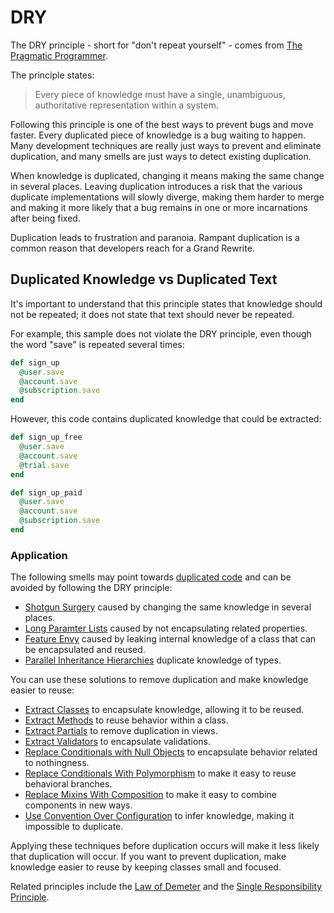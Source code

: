 # DRY

The DRY principle - short for "don't repeat yourself" - comes from [The
Pragmatic Programmer](http://pragprog.com/book/tpp/the-pragmatic-programmer).

The principle states:

> Every piece of knowledge must have a single, unambiguous, authoritative
> representation within a system.

Following this principle is one of the best ways to prevent bugs and move
faster. Every duplicated piece of knowledge is a bug waiting to happen. Many
development techniques are really just ways to prevent and eliminate
duplication, and many smells are just ways to detect existing duplication.

When knowledge is duplicated, changing it means making the same change in
several places. Leaving duplication introduces a risk that the various duplicate
implementations will slowly diverge, making them harder to merge and making it
more likely that a bug remains in one or more incarnations after being fixed.

Duplication leads to frustration and paranoia. Rampant duplication is a common
reason that developers reach for a Grand Rewrite.

## Duplicated Knowledge vs Duplicated Text

It's important to understand that this principle states that knowledge should
not be repeated; it does not state that text should never be repeated.

For example, this sample does not violate the DRY principle, even though the
word "save" is repeated several times:

``` ruby
def sign_up
  @user.save
  @account.save
  @subscription.save
end
```

However, this code contains duplicated knowledge that could be extracted:

``` ruby
def sign_up_free
  @user.save
  @account.save
  @trial.save
end

def sign_up_paid
  @user.save
  @account.save
  @subscription.save
end
```

### Application

The following smells may point towards [duplicated code](#duplicated-code) and
can be avoided by following the DRY principle:

* [Shotgun Surgery](#shotgun-surgery) caused by changing the same knowledge in
  several places.
* [Long Paramter Lists](#long-parameter-list) caused by not encapsulating
  related properties.
* [Feature Envy](#feature-envy) caused by leaking internal knowledge of a class
  that can be encapsulated and reused.
* [Parallel Inheritance Hierarchies](#parallel-inheritance-hierarchies)
  duplicate knowledge of types.

You can use these solutions to remove duplication and make knowledge easier to
reuse:

* [Extract Classes](#extract-class) to encapsulate knowledge, allowing it to
  be reused.
* [Extract Methods](#extract-method) to reuse behavior within a class.
* [Extract Partials](#extract-partial) to remove duplication in views.
* [Extract Validators](#extract-validator) to encapsulate validations.
* [Replace Conditionals with Null
  Objects](#replace-conditional-with-null-object) to encapsulate behavior
  related to nothingness.
* [Replace Conditionals With
  Polymorphism](#replace-conditional-with-polymorphism) to make it easy to reuse
  behavioral branches.
* [Replace Mixins With Composition](#replace-mixin-with-composition) to make it
  easy to combine components in new ways.
* [Use Convention Over Configuration](#use-convention-over-configuration) to
  infer knowledge, making it impossible to duplicate.

Applying these techniques before duplication occurs will make it less likely
that duplication will occur. If you want to prevent duplication, make knowledge
easier to reuse by keeping classes small and focused.

Related principles include the [Law of Demeter](#law-of-demeter) and the [Single
Responsibility Principle](#single-responsibility-principle).
